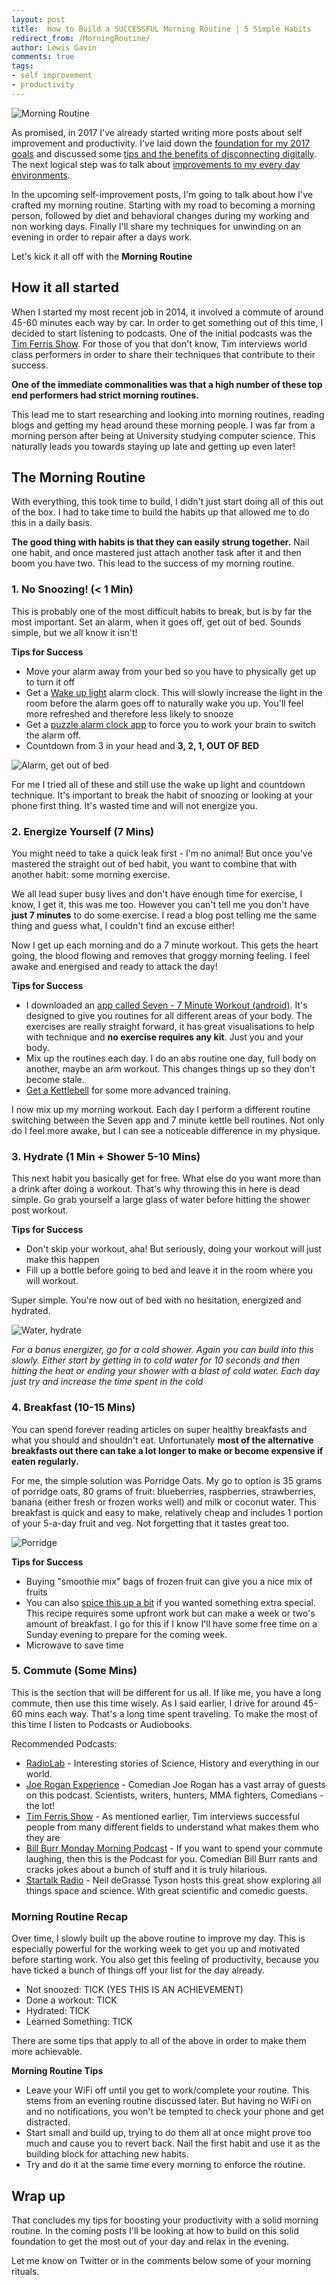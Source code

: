 ```yaml
--- 
layout: post 
title:  How to Build a SUCCESSFUL Morning Routine | 5 Simple Habits 
redirect_from: /MorningRoutine/
author: Lewis Gavin 
comments: true 
tags: 
- self improvement
- productivity
---
```


![Morning Routine](https://www.lewisgavin.co.uk/images/morning_routine.jpg)


As promised, in 2017 I've already started writing more posts about self improvement and productivity. I've laid down the [foundation for my 2017 goals](http://www.lewisgavin.co.uk/improve-your-life-this-year-with-these-simple-tips/) and discussed some [tips and the benefits of disconnecting digitally](http://www.lewisgavin.co.uk/how-to-digital-detox-2020/). The next logical step was to talk about [improvements to my every day environments](http://www.lewisgavin.co.uk/minimalism-tips-clear-mind-declutter/).

In the upcoming self-improvement posts, I'm going to talk about how I've crafted my morning routine. Starting with my road to becoming a morning person, followed by diet and behavioral changes during my working and non working days. Finally I'll share my techniques for unwinding on an evening in order to repair after a days work.

Let's kick it all off with the **Morning Routine**

## How it all started

When I started my most recent job in 2014, it involved a commute of around 45-60 minutes each way by car. In order to get something out of this time, I decided to start listening to podcasts. One of the initial podcasts was the [Tim Ferris Show](http://tim.blog/podcast/). For those of you that don't know, Tim interviews world class performers in order to share their techniques that contribute to their success. 

**One of the immediate commonalities was that a high number of these top end performers had strict morning routines.**

This lead me to start researching and looking into morning routines, reading blogs and getting my head around these morning people. I was far from a morning person after being at University studying computer science. This naturally leads you towards staying up late and getting up even later!

## The Morning Routine

With everything, this took time to build, I didn't just start doing all of this out of the box. I had to take time to build the habits up that allowed me to do this in a daily basis. 

**The good thing with habits is that they can easily strung together.** Nail one habit, and once mastered just attach another task after it and then boom you have two. This lead to the success of my morning routine.

### 1. No Snoozing! (< 1 Min)

This is probably one of the most difficult habits to break, but is by far the most important. Set an alarm, when it goes off, get out of bed. Sounds simple, but we all know it isn't!

**Tips for Success**
- Move your alarm away from your bed so you have to physically get up to turn it off
- Get a [Wake up light](https://www.amazon.co.uk/gp/product/B002TEXEAI/ref=as_li_qf_sp_asin_il_tl?ie=UTF8&camp=1634&creative=6738&creativeASIN=B002TEXEAI&linkCode=as2&tag=lewgav-21) alarm clock. This will slowly increase the light in the room before the alarm goes off to naturally wake you up. You'll feel more refreshed and therefore less likely to snooze
- Get a [puzzle alarm clock app](https://play.google.com/store/apps/details?id=com...puzzlealarmclock&hl=en_GB) to force you to work your brain to switch the alarm off.
- Countdown from 3 in your head and **3, 2, 1, OUT OF BED**

![Alarm, get out of bed](https://www.lewisgavin.co.uk/images/alarm.jpeg)

For me I tried all of these and still use the wake up light and countdown technique. It's important to break the habit of snoozing or looking at your phone first thing. It's wasted time and will not energize you. 

### 2. Energize Yourself (7 Mins)

You might need to take a quick leak first - I'm no animal! But once you've mastered the straight out of bed habit, you want to combine that with another habit: some morning exercise.

We all lead super busy lives and don't have enough time for exercise, I know, I get it, this was me too. However you can't tell me you don't have **just 7 minutes** to do some exercise. I read a blog post telling me the same thing and guess what, I couldn't find an excuse either!

Now I get up each morning and do a 7 minute workout. This gets the heart going, the blood flowing and removes that groggy morning feeling. I feel awake and energised and ready to attack the day!

**Tips for Success**
- I downloaded an [app called Seven - 7 Minute Workout (android)](https://play.google.com/store/apps/details?id=se.perigee.android.seven&hl=en_GB). It's designed to give you routines for all different areas of your body. The exercises are really straight forward, it has great visualisations to help with technique and **no exercise requires any kit**. Just you and your body.
- Mix up the routines each day. I do an abs routine one day, full body on another, maybe an arm workout. This changes things up so they don't become stale.
- [Get a Kettlebell](https://www.amazon.co.uk/gp/product/B000RGPAHA/ref=as_li_qf_sp_asin_il_tl?ie=UTF8&camp=1634&creative=6738&creativeASIN=B000RGPAHA&linkCode=as2&tag=lewgav-21) for some more advanced training. 

I now mix up my morning workout. Each day I perform a different routine switching between the Seven app and 7 minute kettle bell routines. Not only do I feel more awake, but I can see a noticeable difference in my physique.

### 3. Hydrate (1 Min + Shower 5-10 Mins)

This next habit you basically get for free. What else do you want more than a drink after doing a workout. That's why throwing this in here is dead simple. Go grab yourself a large glass of water before hitting the shower post workout.

**Tips for Success**
- Don't skip your workout, aha! But seriously, doing your workout will just make this happen
- Fill up a bottle before going to bed and leave it in the room where you will workout.

Super simple. You're now out of bed with no hesitation, energized and hydrated. 

![Water, hydrate](https://www.lewisgavin.co.uk/images/water.jpeg)

*For a bonus energizer, go for a cold shower. Again you can build into this slowly. Either start by getting in to cold water for 10 seconds and then hitting the heat or ending your shower with a blast of cold water. Each day just try and increase the time spent in the cold*

### 4. Breakfast (10-15 Mins)

You can spend forever reading articles on super healthy breakfasts and what you should and shouldn't eat. Unfortunately **most of the alternative breakfasts out there can take a lot longer to make or become expensive if eaten regularly.**

For me, the simple solution was Porridge Oats. My go to option is 35 grams of porridge oats, 80 grams of fruit: blueberries, raspberries, strawberries, banana (either fresh or frozen works well) and milk or coconut water. This breakfast is quick and easy to make, relatively cheap and includes 1 portion of your 5-a-day fruit and veg. Not forgetting that it tastes great too.

![Porridge](https://www.lewisgavin.co.uk/images/porridge.jpg)

**Tips for Success**
- Buying "smoothie mix" bags of frozen fruit can give you a nice mix of fruits
- You can also [spice this up a bit](http://www.jamieoliver.com/recipes/breakfast-recipes/chocolate-porridge/) if you wanted something extra special. This recipe requires some upfront work but can make a week or two's amount of breakfast. I go for this if I know I'll have some free time on a Sunday evening to prepare for the coming week.
- Microwave to save time

### 5. Commute (Some Mins)

This is the section that will be different for us all. If like me, you have a long commute, then use this time wisely. As I said earlier, I drive for around 45-60 mins each way. That's a long time spent traveling. To make the most of this time I listen to Podcasts or Audiobooks. 

Recommended Podcasts:
- [RadioLab](http://www.radiolab.org/series/podcasts/) - Interesting stories of Science, History and everything in our world.
- [Joe Rogan Experience](http://podcasts.joerogan.net/) - Comedian Joe Rogan has a vast array of guests on this podcast. Scientists, writers, hunters, MMA fighters, Comedians - the lot!
- [Tim Ferris Show](http://tim.blog/podcast/) - As mentioned earlier, Tim interviews successful people from many different fields to understand what makes them who they are
- [Bill Burr Monday Morning Podcast](http://billburr.com/podcast-2/) - If you want to spend your commute laughing, then this is the Podcast for you. Comedian Bill Burr rants and cracks jokes about a bunch of stuff and it is truly hilarious.
- [Startalk Radio](https://www.startalkradio.net/) - Neil deGrasse Tyson hosts this great show exploring all things space and science. With great scientific and comedic guests.

### Morning Routine Recap

Over time, I slowly built up the above routine to improve my day. This is especially powerful for the working week to get you up and motivated before starting work. You also get this feeling of productivity, because you have ticked a bunch of things off your list for the day already.

- Not snoozed: TICK (YES THIS IS AN ACHIEVEMENT)
- Done a workout: TICK
- Hydrated: TICK
- Learned Something: TICK

There are some tips that apply to all of the above in order to make them more achievable.

**Morning Routine Tips**
- Leave your WiFi off until you get to work/complete your routine. This stems from an evening routine discussed later. But having no WiFi on and no notifications, you won't be tempted to check your phone and get distracted.
- Start small and build up, trying to do them all at once might prove too much and cause you to revert back. Nail the first habit and use it as the building block for attaching new habits.
- Try and do it at the same time every morning to enforce the routine.


## Wrap up

That concludes my tips for boosting your productivity with a solid morning routine. In the coming posts I'll be looking at how to build on this solid foundation to get the most out of your day and relax in the evening.

Let me know on Twitter or in the comments below some of your morning rituals.







